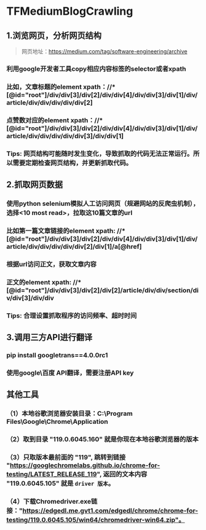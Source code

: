 # TFMediumBlogCrawling
## 1.浏览网页，分析网页结构
> 网页地址：https://medium.com/tag/software-engineering/archive
### 利用google开发者工具copy相应内容标签的selector或者xpath
### 比如，文章标题的element xpath：//*[@id="root"]/div/div[3]/div[2]/div/div[4]/div/div[3]/div[1]/div/article/div/div/div/div/div[2]
### 点赞数对应的element xpath：//*[@id="root"]/div/div[3]/div[2]/div/div[4]/div/div[3]/div[1]/div/article/div/div/div/div/div[3]/div/div[1]
###  
### Tips: 网页结构可能随时发生变化，导致抓取的代码无法正常运行。所以需要定期检查网页结构，并更新抓取代码。
### 
## 2.抓取网页数据
### 使用python selenium模拟人工访问网页（规避网站的反爬虫机制），选择<10 most read>，拉取这10篇文章的url
### 比如第一篇文章链接的element xpath: //*[@id="root"]/div/div[3]/div[2]/div/div[4]/div/div[3]/div[1]/div/article/div/div/div/div/div[2]/div[1]/a[@href]
### 
### 根据url访问正文，获取文章内容
### 正文的element xpath:  //*[@id="root"]/div/div[3]/div[2]/div[2]/article/div/div/section/div/div[3]/div/div
### 
###  Tips: 合理设置抓取程序的访问频率、超时时间
###  
## 3.调用三方API进行翻译
### pip install googletrans==4.0.0rc1
### 使用google\百度 API翻译，需要注册API key

## 其他工具
### （1）本地谷歌浏览器安装目录：C:\Program Files\Google\Chrome\Application
### （2）取到目录 "119.0.6045.160" 就是你现在本地谷歌浏览器的版本
### （3）只取版本最前面的 "119", 跳转到链接 "https://googlechromelabs.github.io/chrome-for-testing/LATEST_RELEASE_119", 返回的文本内容 "119.0.6045.105" 就是 `driver 版本`。
### （4）下载Chromedriver.exe链接："https://edgedl.me.gvt1.com/edgedl/chrome/chrome-for-testing/119.0.6045.105/win64/chromedriver-win64.zip"。
